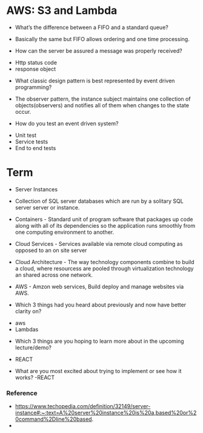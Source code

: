 # AWS: S3 and Lambda

- What’s the difference between a FIFO and a standard queue?
* Basically the same but FIFO allows ordering and one time processing.

- How can the server be assured a message was properly received?
* Http status code
* response object

- What classic design pattern is best represented by event driven programming?
* The observer pattern, the instance subject maintains one collection of objects(observers) and notifies all of them when changes to the state occur.

- How do you test an event driven system?
* Unit test
* Service tests
* End to end tests


# Term

- Server Instances
* Collection of SQL server databases which are run by a solitary SQL server server or instance.
- Containers - Standard unit of program software that packages up code along with all of its dependencies so the application runs smoothly from one computing environment to another.

- Cloud Services - Services available via remote cloud computing as opposed to an on site server

- Cloud Architecture - The way technology components combine to build a cloud, where resourcess are pooled through virtualization technology an shared across one network.

- AWS - Amzon web services, Build deploy and manage websites via AWS.


* Which 3 things had you heard about previously and now have better clarity on?
- aws
- Lambdas

* Which 3 things are you hoping to learn more about in the upcoming lecture/demo?
- REACT

* What are you most excited about trying to implement or see how it works?
-REACT

### Reference 
- https://www.techopedia.com/definition/32149/server-instance#:~:text=A%20server%20instance%20is%20a,based%20or%20command%2Dline%20based.
-